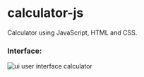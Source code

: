 # calculator-js
Calculator using JavaScript, HTML and CSS.

### Interface: 
![ui user interface calculator](https://github.com/annacarolinma/calculator-js/assets/121066669/712e07fb-7521-4200-9574-2087d117d3f7)
